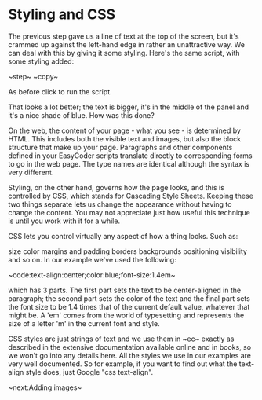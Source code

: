 # Styling and CSS #
The previous step gave us a line of text at the top of the screen, but it's crammed up against the left-hand edge in rather an unattractive way. We can deal with this by giving it some styling. Here's the same script, with some styling added:

~step~
~copy~

As before click  to run the script.

That looks a lot better; the text is bigger, it's in the middle of the panel and it's a nice shade of blue. How was this done?

On the web, the content of your page - what you see - is determined by HTML. This includes both the visible text and images, but also the block structure that make up your page. Paragraphs and other components defined in your EasyCoder scripts translate directly to corresponding forms to go in the web page. The type names are identical although the syntax is very different.

Styling, on the other hand, governs how the page looks, and this is controlled by CSS, which stands for Cascading Style Sheets. Keeping these two things separate lets us change the appearance without having to change the content. You may not appreciate just how useful this technique is until you work with it for a while.

CSS lets you control virtually any aspect of how a thing looks. Such as:

size
color
margins and padding
borders
backgrounds
positioning
visibility
and so on. In our example we've used the following:

~code:text-align:center;color:blue;font-size:1.4em~

which has 3 parts. The first part sets the text to be center-aligned in the paragraph; the second part sets the color of the text and the final part sets the font size to be 1.4 times that of the current default value, whatever that might be. A 'em' comes from the world of typesetting and represents the size of a letter 'm' in the current font and style.

CSS styles are just strings of text and we use them in ~ec~ exactly as described in the extensive documentation available online and in books, so we won't go into any details here. All the styles we use in our examples are very well documented. So for example, if you want to find out what the text-align style does, just Google "css text-align".

~next:Adding images~
